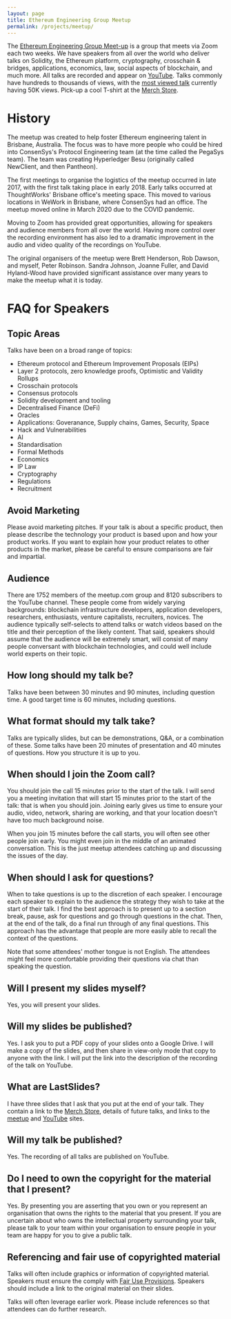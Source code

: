 ```yaml
---
layout: page
title: Ethereum Engineering Group Meetup
permalink: /projects/meetup/
---
```


The [Ethereum Engineering Group Meet-up](https://www.meetup.com/ethereum-engineering/) is a group that meets via Zoom each two weeks. We have speakers from all over the world who deliver talks on Solidity, the Ethereum platform, cryptography, crosschain & bridges, applications, economics, law, social aspects of blockchain, and much more. All talks are recorded and appear on [YouTube](https://www.youtube.com/channel/UC2iGGbbKzS2hYwcZ9xBS-6A). Talks commonly have hundreds to thousands of views, with the [most viewed talk](https://www.youtube.com/watch?v=RxL_1AfV7N4) currently having 50K views. Pick-up a cool T-shirt at the [Merch Store](https://ethereum-engineering-group-shop.fourthwall.com/).




# History


The meetup was created to help foster Ethereum engineering talent in Brisbane, Australia. The focus was to have more people who could be hired into ConsenSys's Protocol Engineering team (at the time called the PegaSys team). The team was creating Hyperledger Besu (originally called NewClient, and then Pantheon).


The first meetings to organise the logistics of the meetup occurred in late 2017, with the first talk taking place in early 2018. Early talks occurred at ThoughtWorks' Brisbane office's meeting space. This moved to various locations in WeWork in Brisbane, where ConsenSys had an office. The meetup moved online in March 2020 due to the COVID pandemic.


Moving to Zoom has provided great opportunities, allowing for speakers and audience members from all over the world. Having more control over the recording environment has also led to a dramatic improvement in the audio and video quality of the recordings on YouTube.


The original organisers of the meetup were Brett Henderson, Rob Dawson, and myself, Peter Robinson. Sandra Johnson, Joanne Fuller, and David Hyland-Wood have provided significant assistance over many years to make the meetup what it is today.




# FAQ for Speakers

## Topic Areas

Talks have been on a broad range of topics:

* Ethereum protocol and Ethereum Improvement Proposals (EIPs)
* Layer 2 protocols, zero knowledge proofs, Optimistic and Validity Rollups
* Crosschain protocols
* Consensus protocols
* Solidity development and tooling
* Decentralised Finance (DeFi)
* Oracles
* Applications: Goveranance, Supply chains, Games, Security, Space
* Hack and Vulnerabilities
* AI
* Standardisation
* Formal Methods
* Economics
* IP Law
* Cryptography
* Regulations
* Recruitment


## Avoid Marketing

Please avoid marketing pitches. If your talk is about a specific product, then please describe the technology your product is based upon and how your product works. If you want to explain how your product relates to other products in the market, please be careful to ensure comparisons are fair and impartial.

## Audience

There are 1752 members of the meetup.com group and 8120 subscribers to the YouTube channel. These people come from widely varying backgrounds: blockchain infrastructure developers, application developers, researchers, enthusiasts, venture capitalists, recruiters, novices. The audience typically self-selects to attend talks or watch videos based on the title and their perception of the likely content. That said, speakers should assume that the audience will be extremely smart, will consist of many people conversant with blockchain technologies, and could well include world experts on their topic.


## How long should my talk be?


Talks have been between 30 minutes and 90 minutes, including question time. A good target time is 60 minutes, including questions.


## What format should my talk take?


Talks are typically slides, but can be demonstrations, Q&A, or a combination of these. Some talks have been 20 minutes of presentation and 40 minutes of questions. How you structure it is up to you.


## When should I join the Zoom call?


You should join the call 15 minutes prior to the start of the talk. I will send you a meeting invitation that will start 15 minutes prior to the start of the talk: that is when you should join. Joining early gives us time to ensure your audio, video, network, sharing are working, and that your location doesn't have too much background noise.


When you join 15 minutes before the call starts, you will often see other people join early. You might even join in the middle of an animated conversation. This is the just meetup attendees catching up and discussing the issues of the day.


## When should I ask for questions?


When to take questions is up to the discretion of each speaker. I encourage each speaker to explain to the audience the strategy they wish to take at the start of their talk. I find the best approach is to present up to a section break, pause, ask for questions and go through questions in the chat. Then, at the end of the talk, do a final run through of any final questions. This approach has the advantage that people are more easily able to recall the context of the questions.


Note that some attendees' mother tongue is not English. The attendees might feel more comfortable providing their questions via chat than speaking the question.


## Will I present my slides myself?


Yes, you will present your slides.


## Will my slides be published?

Yes. I ask you to put a PDF copy of your slides onto a Google Drive. I will make a copy of the slides, and then share in view-only mode that copy to anyone with the link. I will put the link into the description of the recording of the talk on YouTube.


## What are LastSlides?

I have three slides that I ask that you put at the end of your talk. They contain a link to the [Merch Store](https://ethereum-engineering-group-shop.fourthwall.com/), details of future talks, and links to the [meetup](https://www.meetup.com/ethereum-engineering/) and [YouTube](https://www.youtube.com/channel/UC2iGGbbKzS2hYwcZ9xBS-6A) sites.


## Will my talk be published?


Yes. The recording of all talks are published on YouTube.


## Do I need to own the copyright for the material that I present?


Yes. By presenting you are asserting that you own or you represent an organisation that owns the rights to the material that you present. If you are uncertain about who owns the intellectual property surrounding your talk, please talk to your team within your organisation to ensure people in your team are happy for you to give a public talk.


## Referencing and fair use of copyrighted material

Talks will often include graphics or information of copyrighted material. Speakers must ensure the comply with [Fair Use Provisions](https://www.alrc.gov.au/publication/copyright-and-the-digital-economy-alrc-report-122/4-the-case-for-fair-use/what-is-fair-use-2/). 
Speakers should include a link to the original material on their slides.

Talks will often leverage earlier work. Please include references so that attendees can do further research.




